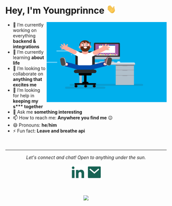 # Hey,  I'm Youngprinnce <img src="https://raw.githubusercontent.com/youngprinnce/youngprinnce/master/assets/gifs/Hi.gif" width="30px">

<img align="right" height="250" width="375" alt="GIF" src="https://raw.githubusercontent.com/youngprinnce/youngprinnce/master/assets/gifs/coder.gif" />

- 🔭 I’m currently working on everything **backend & integrations**
- 🌱 I’m currently learning **about life**
- 👯 I’m looking to collaborate on **anything that excites me**
- 🤔 I’m looking for help in **keeping my s\*\*\* together**
- 💬 Ask me **something interesting**
- 📫 How to reach me: **Anywhere you find me** 😉
- 😄 Pronouns: **he**/**him**
- ⚡ Fun fact: **Leave and breathe api**

<br>

---

<p align="center">
  <i>Let's connect and chat! Open to anything under the sun.</i>

  <p align="center">
    <!-- <a href="https://twitter.com/debdutgoswami" alt="Twitter"><img src="https://raw.githubusercontent.com/debdutgoswami/debdutgoswami/master/assets/svg/twitter.svg"></a> -->
    <a href="https://www.linkedin.com/in/ajiboye-adedotun/" alt="Linkedin"><img src="https://raw.githubusercontent.com/youngprinnce/youngprinnce/master/assets/svg/linkedin.svg"></a>
    <a href="mailto:ajiboyeadedotun16@gmail.com" alt="Email me"><img src="https://raw.githubusercontent.com/youngprinnce/youngprinnce/master/assets/svg/mail.svg"></a>
    <!-- <a href="#" alt="My Portfolio"><img src="assets/svg/external.svg" /></a> -->
  </p>
  <br>
  <p align="center">
    <img src="https://komarev.com/ghpvc/?username=youngprinnce&label=PROFILE+VIEWS" />
  </p>
</p>
